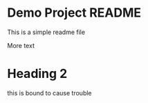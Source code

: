 # Demo Project README

This is a simple readme file

More text

# Heading 2

this is bound to cause trouble